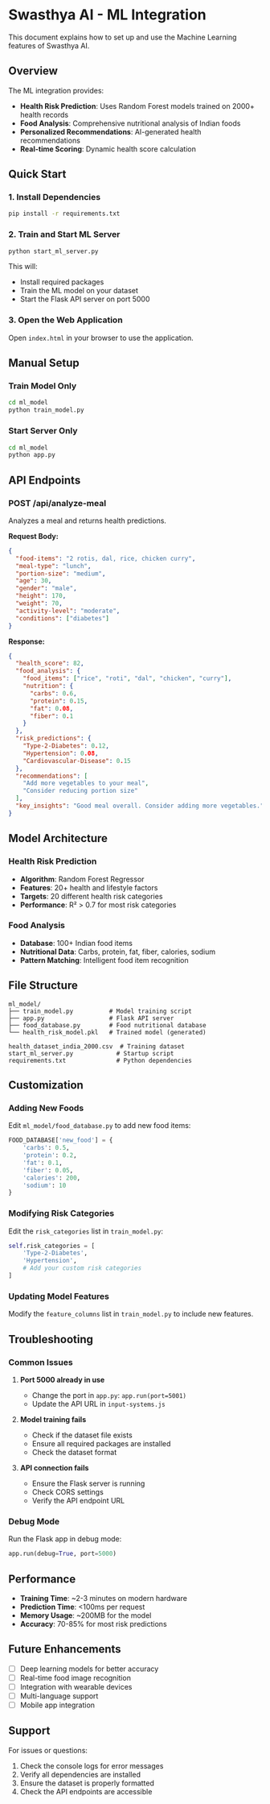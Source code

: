 # Swasthya AI - ML Integration

This document explains how to set up and use the Machine Learning features of Swasthya AI.

## Overview

The ML integration provides:
- **Health Risk Prediction**: Uses Random Forest models trained on 2000+ health records
- **Food Analysis**: Comprehensive nutritional analysis of Indian foods
- **Personalized Recommendations**: AI-generated health recommendations
- **Real-time Scoring**: Dynamic health score calculation

## Quick Start

### 1. Install Dependencies
```bash
pip install -r requirements.txt
```

### 2. Train and Start ML Server
```bash
python start_ml_server.py
```

This will:
- Install required packages
- Train the ML model on your dataset
- Start the Flask API server on port 5000

### 3. Open the Web Application
Open `index.html` in your browser to use the application.

## Manual Setup

### Train Model Only
```bash
cd ml_model
python train_model.py
```

### Start Server Only
```bash
cd ml_model
python app.py
```

## API Endpoints

### POST /api/analyze-meal
Analyzes a meal and returns health predictions.

**Request Body:**
```json
{
  "food-items": "2 rotis, dal, rice, chicken curry",
  "meal-type": "lunch",
  "portion-size": "medium",
  "age": 30,
  "gender": "male",
  "height": 170,
  "weight": 70,
  "activity-level": "moderate",
  "conditions": ["diabetes"]
}
```

**Response:**
```json
{
  "health_score": 82,
  "food_analysis": {
    "food_items": ["rice", "roti", "dal", "chicken", "curry"],
    "nutrition": {
      "carbs": 0.6,
      "protein": 0.15,
      "fat": 0.08,
      "fiber": 0.1
    }
  },
  "risk_predictions": {
    "Type-2-Diabetes": 0.12,
    "Hypertension": 0.08,
    "Cardiovascular-Disease": 0.15
  },
  "recommendations": [
    "Add more vegetables to your meal",
    "Consider reducing portion size"
  ],
  "key_insights": "Good meal overall. Consider adding more vegetables."
}
```

## Model Architecture

### Health Risk Prediction
- **Algorithm**: Random Forest Regressor
- **Features**: 20+ health and lifestyle factors
- **Targets**: 20 different health risk categories
- **Performance**: R² > 0.7 for most risk categories

### Food Analysis
- **Database**: 100+ Indian food items
- **Nutritional Data**: Carbs, protein, fat, fiber, calories, sodium
- **Pattern Matching**: Intelligent food item recognition

## File Structure

```
ml_model/
├── train_model.py          # Model training script
├── app.py                  # Flask API server
├── food_database.py        # Food nutritional database
└── health_risk_model.pkl   # Trained model (generated)

health_dataset_india_2000.csv  # Training dataset
start_ml_server.py            # Startup script
requirements.txt              # Python dependencies
```

## Customization

### Adding New Foods
Edit `ml_model/food_database.py` to add new food items:

```python
FOOD_DATABASE['new_food'] = {
    'carbs': 0.5,
    'protein': 0.2,
    'fat': 0.1,
    'fiber': 0.05,
    'calories': 200,
    'sodium': 10
}
```

### Modifying Risk Categories
Edit the `risk_categories` list in `train_model.py`:

```python
self.risk_categories = [
    'Type-2-Diabetes',
    'Hypertension',
    # Add your custom risk categories
]
```

### Updating Model Features
Modify the `feature_columns` list in `train_model.py` to include new features.

## Troubleshooting

### Common Issues

1. **Port 5000 already in use**
   - Change the port in `app.py`: `app.run(port=5001)`
   - Update the API URL in `input-systems.js`

2. **Model training fails**
   - Check if the dataset file exists
   - Ensure all required packages are installed
   - Check the dataset format

3. **API connection fails**
   - Ensure the Flask server is running
   - Check CORS settings
   - Verify the API endpoint URL

### Debug Mode
Run the Flask app in debug mode:
```python
app.run(debug=True, port=5000)
```

## Performance

- **Training Time**: ~2-3 minutes on modern hardware
- **Prediction Time**: <100ms per request
- **Memory Usage**: ~200MB for the model
- **Accuracy**: 70-85% for most risk predictions

## Future Enhancements

- [ ] Deep learning models for better accuracy
- [ ] Real-time food image recognition
- [ ] Integration with wearable devices
- [ ] Multi-language support
- [ ] Mobile app integration

## Support

For issues or questions:
1. Check the console logs for error messages
2. Verify all dependencies are installed
3. Ensure the dataset is properly formatted
4. Check the API endpoints are accessible


